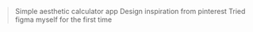 >Simple aesthetic calculator app
>Design inspiration from pinterest
>Tried figma myself for the first time
